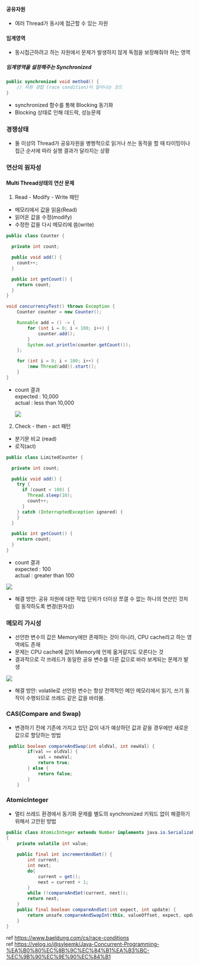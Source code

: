 
#### 공유자원

- 여러 Thread가 동시에 접근할 수 있는 자원

#### 임계영역
- 동시접근하려고 하는 자원에서 문제가 발생하지 않게 독점을 보장해줘야 하는 영역

##### 임계영역을 설정해주는 Synchronized
```java
public synchronized void method() {
	// 자원 경합 (race condition)이 일어나는 코드
}
```
- synchronized 함수를 통해 Blocking 동기화
- Blocking 상태로 인해 데드락, 성능문제

### 경쟁상태

- 둘 이상의 Thread가 공유자원을 병행적으로 읽거나 쓰는 동작을 할 때 타이밍이나 접근 순서에 따라 실행 결과가 달라지는 상황


### 연산의 원자성

#### Multi Thread상태의 연산 문제

1. Read - Modify - Write 패턴
- 메모리에서 값을 읽음(Read)
- 읽어온 값을 수정(modify)
- 수정한 값을 다시 메모리에 씀(write)

```java
public class Counter {

  private int count;

  public void add() {
    count++;
  }

  public int getCount() {
    return count;
  }
}
```
```java
void concurrencyTest() throws Exception {
    Counter counter = new Counter();

    Runnable add = () -> {
        for (int i = 0; i < 100; i++) {
            counter.add(); 
        }
        System.out.println(counter.getCount());
    };

    for (int i = 0; i < 100; i++) {
        (new Thread(add)).start();
    }
}


```
- count 결과 </br>
expected : 10,000 </br>
actual : less than 10,000


  ![](https://velog.velcdn.com/images/gon109/post/6b625b25-c669-4ea1-8719-ff4c97f3afb4/image.png)


2. Check - then - act 패턴
- 분기문 비교 (read)
- 로직(act)

```java
public class LimitedCounter {

  private int count;

  public void add() {
    try {
      if (count < 100) {
        Thread.sleep(10);
        count++;
      }
    } catch (InterruptedException ignored) {
    }
  }

  public int getCount() {
    return count;
  }
}
```
- count 결과 </br>
  expected : 100 </br>
  actual : greater than 100

![](https://velog.velcdn.com/images/gon109/post/3b40fd41-258a-4fbb-97e0-06c115a65894/image.png)


- 해결 방안: 공유 자원에 대한 작업 단위가 더이상 쪼갤 수 없는 하나의 연산인 것처럼 동작하도록 변경(원자성)

### 메모리 가시성

- 선언한 변수의 값은 Memory에만 존재하는 것이 아니라, CPU cache라고 하는 영역에도 존재
- 문제는  CPU cache에 값이 Memory에 언제 옮겨갈지도 모른다는 것
- 결과적으로 각 쓰레드가 동일한 공유 변수를 다른 값으로 바라 보게되는 문제가 발생

![](https://velog.velcdn.com/images/gon109/post/08b57352-02d3-4f11-9046-2112c41f58b9/image.png)

- 해결 방안: volatile로 선언된 변수는 항상 전역적인 메인 메모리에서 읽기, 쓰기 동작이 수행되므로 
쓰레드 같은 값을 바라봄.

### CAS(Compare and Swap)

- 변경하기 전에 기존에 가지고 있던 값이 내가 예상하던 값과 같을 경우에만 새로운 값으로 할당하는 방법
```java
 public boolean compareAndSwap(int oldVal, int newVal) {
        if(val == oldVal) {
            val = newVal;
            return true;
        } else {
            return false;
        }
    }
```

### AtomicInteger
- 멀티 쓰레드 환경에서 동기화 문제를 별도의 synchronized 키워드 없이 해결하기 위해서 고안된 방법

```java
public class AtomicInteger extends Number implements java.io.Serializable 
{ 
    private volatile int value; 
    
    public final int incrementAndGet() {
        int current;
        int next;
        do{
            current = get();
            next = current + 1;
        } 
        while (!compareAndSet(current, next));
        return next; 
    }
    public final boolean compareAndSet(int expect, int update) {
        return unsafe.compareAndSwapInt(this, valueOffset, expect, update);
    } 
}
```


ref https://www.baeldung.com/cs/race-conditions </br>
ref https://velog.io/@syleemk/Java-Concurrent-Programming-%EA%B0%80%EC%8B%9C%EC%84%B1%EA%B3%BC-%EC%9B%90%EC%9E%90%EC%84%B1
